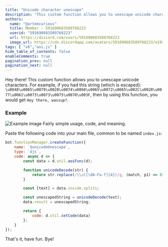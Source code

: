 ```yaml
---
title: "Unicode character unescape"
description: "This custom function allows you to unescape unicode characters. For example, if you had this string (which is escaped): `\u0048\u0065\u0079\u0020\u0074\u0068\u0065\u0072\u0065\u002C\u0020\u0077\u0061\u0073\u0073\u0075\u0070\u003F`, then by using this function, you would get `Hey there, wassup?`."
authors:
  name: "@artemcurious"
  title: Member - 591690683509768223
  userid: "591690683509768223"
  url: https://discord.com/users/591690683509768223
  image_url: https://cdn.discordapp.com/avatars/591690683509768223/e193473ac4cbcdecf90fc00826f1175e.png
tags: [ "v6","aoi.js" ]
hide_table_of_contents: false
enableComments: true
pagination_prev: null
pagination_next: null
---
```


Hey there! This custom function allows you to unescape unicode characters. For example, if you had this string (which is
escaped): `\u0048\u0065\u0079\u0020\u0074\u0068\u0065\u0072\u0065\u002C\u0020\u0077\u0061\u0073\u0073\u0075\u0070\u003F`,
then by using this function, you would get `Hey there, wassup?`.

### Example

![Example image](https://cdn.discordapp.com/attachments/1097056108440457356/1121460979453132851/image.png)
Fairly simple usage, code, and meaning.

Paste the following code into your main file, common to be named `index.js`:

```js
bot.functionManager.createFunction({
    name: `$unicodeUnescape`,
    type: `djs`,
    code: async d => {
        const data = d.util.aoiFunc(d);

        function unicodeDecode(str) {
            return str.replace(/\\u([\dA-Fa-f]{4})/g, (match, p1) => String.fromCharCode(parseInt(p1, 16)));
        }

        const [text] = data.inside.splits;

        const unescapedString = unicodeDecode(text);
        data.result = unescapedString;

        return {
            code: d.util.setCode(data)
        };
    }
});
```

That's it, have fun. Bye!